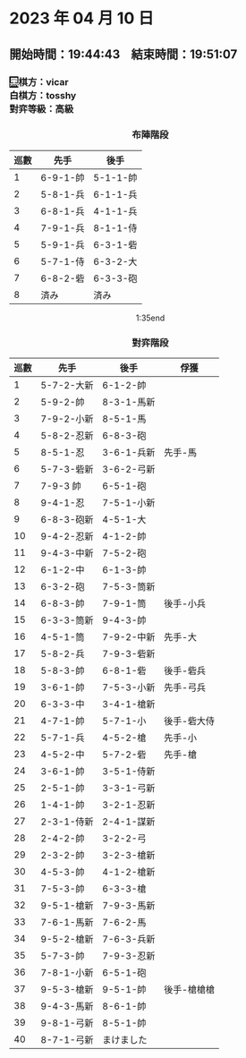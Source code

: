 # 2023 年 04 月 10 日

## 開始時間：19:44:43&nbsp;&nbsp;&nbsp;&nbsp;結束時間：19:51:07

### <span style="background-color:black; color:white;">黑</span>棋方：vicar<br/><span style="background-color:white; color:black;">白</span>棋方：tosshy<br/>對弈等級：高級

### <center><b>布陣階段</b></center>

<center>

| 巡數 | 先手     | 後手     |
| ---- | -------- | -------- |
| 1    | 6-9-1-帥 | 5-1-1-帥 |
| 2    | 5-8-1-兵 | 6-1-1-兵 |
| 3    | 6-8-1-兵 | 4-1-1-兵 |
| 4    | 7-9-1-兵 | 8-1-1-侍 |
| 5    | 5-9-1-兵 | 6-3-1-砦 |
| 6    | 5-7-1-侍 | 6-3-2-大 |
| 7    | 6-8-2-砦 | 6-3-3-砲 |
| 8    | 済み     | 済み     |

1:35end

</center>

### <center><b>對弈階段</b></center>

<center>

| 巡數 | 先手       | 後手       | 俘獲        |
| ---- | ---------- | ---------- | ----------- |
| 1    | 5-7-2-大新 | 6-1-2-帥   |             |
| 2    | 5-9-2-帥   | 8-3-1-馬新 |             |
| 3    | 7-9-2-小新 | 8-5-1-馬   |             |
| 4    | 5-8-2-忍新 | 6-8-3-砲   |             |
| 5    | 8-5-1-忍   | 3-6-1-兵新 | 先手-馬     |
| 6    | 5-7-3-砦新 | 3-6-2-弓新 |             |
| 7    | 7-9-3 帥   | 6-5-1-砲   |             |
| 8    | 9-4-1-忍   | 7-5-1-小新 |             |
| 9    | 6-8-3-砲新 | 4-5-1-大   |             |
| 10   | 9-4-2-忍新 | 4-1-2-帥   |             |
| 11   | 9-4-3-中新 | 7-5-2-砲   |             |
| 12   | 6-1-2-中   | 6-1-3-帥   |             |
| 13   | 6-3-2-砲   | 7-5-3-筒新 |             |
| 14   | 6-8-3-帥   | 7-9-1-筒   | 後手-小兵   |
| 15   | 6-3-3-筒新 | 9-4-3-帥   |             |
| 16   | 4-5-1-筒   | 7-9-2-中新 | 先手-大     |
| 17   | 5-8-2-兵   | 7-9-3-砦新 |             |
| 18   | 5-8-3-帥   | 6-8-1-砦   | 後手-砦兵   |
| 19   | 3-6-1-帥   | 7-5-3-小新 | 先手-弓兵   |
| 20   | 6-3-3-中   | 3-4-1-槍新 |             |
| 21   | 4-7-1-帥   | 5-7-1-小   | 後手-砦大侍 |
| 22   | 5-7-1-兵   | 4-5-2-槍   | 先手-小     |
| 23   | 4-5-2-中   | 5-7-2-砦   | 先手-槍     |
| 24   | 3-6-1-帥   | 3-5-1-侍新 |             |
| 25   | 2-5-1-帥   | 3-3-1-弓新 |             |
| 26   | 1-4-1-帥   | 3-2-1-忍新 |             |
| 27   | 2-3-1-侍新 | 2-4-1-謀新 |             |
| 28   | 2-4-2-帥   | 3-2-2-弓   |             |
| 29   | 2-3-2-帥   | 3-2-3-槍新 |             |
| 30   | 4-5-3-帥   | 4-1-2-槍新 |             |
| 31   | 7-5-3-帥   | 6-3-3-槍   |             |
| 32   | 9-5-1-槍新 | 7-9-3-馬新 |             |
| 33   | 7-6-1-馬新 | 7-6-2-馬   |             |
| 34   | 9-5-2-槍新 | 7-6-3-兵新 |             |
| 35   | 5-7-3-帥   | 7-9-3-忍新 |             |
| 36   | 7-8-1-小新 | 6-5-1-砲   |             |
| 37   | 9-5-3-槍新 | 9-5-1-帥   | 後手-槍槍槍 |
| 38   | 9-4-3-馬新 | 8-6-1-帥   |             |
| 39   | 9-8-1-弓新 | 8-5-1-帥   |             |
| 40   | 8-7-1-弓新 | まけました |             |

</center>
